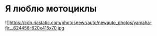 # Я люблю **мотоциклы**

![]https://cdn.riastatic.com/photosnewr/auto/newauto_photos/yamaha-fjr__624456-620x415x70.jpg